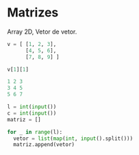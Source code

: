 # Matrizes

Array 2D, Vetor de vetor.

```py
v = [ [1, 2, 3],
      [4, 5, 6],
      [7, 8, 9] ]

v[1][1]
```

```py
1 2 3
3 4 5
5 6 7
```

```py
l = int(input())
c = int(input())
matriz = []

for _ in range(l):
  vetor = list(map(int, input().split()))
  matriz.append(vetor)
```
